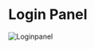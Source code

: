 # Login Panel
![Loginpanel](https://github.com/user-attachments/assets/f8cd81ca-f241-478c-950d-f531d89aea9c)
